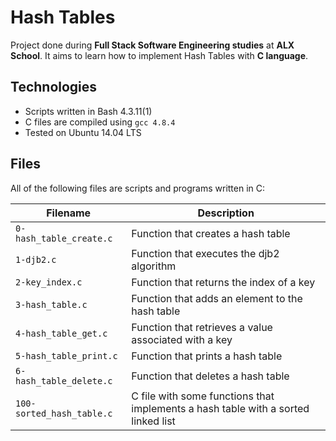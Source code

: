 # Hash Tables

Project done during **Full Stack Software Engineering studies** at **ALX School**. It aims to learn how to implement Hash Tables with **C language**.

## Technologies
* Scripts written in Bash 4.3.11(1)
* C files are compiled using `gcc 4.8.4`
* Tested on Ubuntu 14.04 LTS

## Files
All of the following files are scripts and programs written in C:

| Filename | Description |
| -------- | ----------- |
| `0-hash_table_create.c` | Function that creates a hash table |
| `1-djb2.c` | Function that executes the djb2 algorithm |
| `2-key_index.c` | Function that returns the index of a key |
| `3-hash_table.c` | Function that adds an element to the hash table |
| `4-hash_table_get.c` | Function that retrieves a value associated with a key |
| `5-hash_table_print.c` | Function that prints a hash table |
| `6-hash_table_delete.c` | Function that deletes a hash table |
| `100-sorted_hash_table.c` | C file with some functions that implements a hash table with a sorted linked list |
